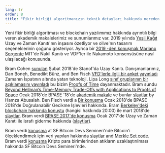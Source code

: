 ```yaml
---
lang: tr
order: 8
title: "Fikir birliği algoritmanızın teknik detayları hakkında nereden daha fazla bilgi edinebilirim?"
---
```


Yeni fikir birliği algoritması ve blockchain yazılımımız hakkında ayrıntılı bilgi veren akademik makalelerimiz ve sunumlarımız var. 2019 yılında [Yeşil Kağıt](https://www.olive.net/assets/oliveGreenPaper.pdf) Uzay ve Zaman Kanıtı'nın inşasını özetliyor ve olive'nın tasarım seçeneklerinin çoğunu gösteriyor.
Ayrıca bir [2019 -den konuşmak Mariano Sorgente](https://youtu.be/_075bzQPooU) MIT'de Nakil Kanıtı ve VDF'ler ile Nakamoto konsensüsüne nasıl ulaşılacağı konusunda.

Bram Cohen [sunulan](https://www.youtube.com/watch?v=2Zlcgt8FVz4) Şubat 2018'de Stanof'da Uzay Kanıtı. Danışmanlarımız, Dan Boneh, Benedikt Bünz, and Ben Fisch [VFD'lerle ilgili bir anket yayınladı](https://eprint.iacr.org/2018/712.pdf) Zamanın İspatının altında yatan teknoloji.
Lipa Long [sınıf gruplarının bir açıklamasını yayınladı](https://github.com/olive-Network/vdf-competition/blob/master/classgroups.pdf) bu bizim [Proofs of Time](https://eprint.iacr.org/2018/627.pdf) dayanmaktadır. Bram sundu [Beyond Hellman’s Time-Memory Trade-Offs with Applications to Proofs of Space](https://www.youtube.com/watch?v=iqxkO7C-cyk) Ocak 2018'de BPASE '18'de [akademik makale](https://eprint.iacr.org/2017/893) ve bunlar [slaytlar](https://view.publitas.com/olive-network/pbase18slides/page/1) by Hamza Abusalah. Ben Fisch verdi a [Bir konuşma](https://www.youtube.com/watch?v=qUoagL7OZ1k&feature=youtu.be) Ocak 2018'de BPASE 2018'de Doğrulanabilir Gecikme İşlevleri hakkında. Bram [Berkeley'deki blockchain hakkında konuştu](https://www.facebook.com/BlockchainatBerkeley/videos/2006069823011271/) (hangisi hakkında 20:00) ile mart 2018'de [slaytlar](https://cyber.stanford.edu/sites/g/files/sbiybj9936/f/bramcohen.pdf). Bram verdi [BPASE 2017'de konuşma](https://www.youtube.com/watch?v=aYG0NxoG7yw) Ocak 2017'de Uzay ve Zaman Kanıtı ile israfı giderme hakkında ([slaytlar](https://cyber.stanford.edu/sites/g/files/sbiybj9936/f/bramcohen.pdf)).

Bram verdi [konuşma](https://www.youtube.com/watch?v=zZaB4hM8SQ4) at SF Bitcoin Devs Semineri'nde Bitcoin'i ölçeklendirmek için veri yapıları hakkında [slaytlar](https://view.publitas.com/olive-network/bitcoin_data_structures/) and [Merkle Set code](https://github.com/bramcohen/MerkleSet). Bram verdi [konuşma](https://www.youtube.com/watch?v=zZaB4hM8SQ4) Kripto para birimlerinden atıkların uzaklaştırılması hakkında SF Bitcoin Devs Semineri'nde.
